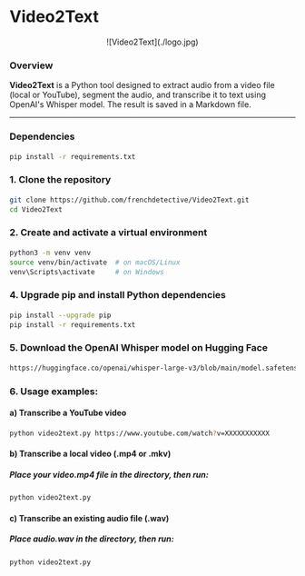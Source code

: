 # Video2Text
<p align="center">
![Video2Text](./logo.jpg)
</p>

### Overview

**Video2Text** is a Python tool designed to extract audio from a video file (local or YouTube), segment the audio, and transcribe it to text using OpenAI's Whisper model. The result is saved in a Markdown file.

---

### Dependencies

```bash
pip install -r requirements.txt
```

### 1. Clone the repository
```bash
git clone https://github.com/frenchdetective/Video2Text.git
cd Video2Text
```
### 2. Create and activate a virtual environment
```bash
python3 -m venv venv
source venv/bin/activate  # on macOS/Linux
venv\Scripts\activate     # on Windows
```
### 4. Upgrade pip and install Python dependencies
```bash
pip install --upgrade pip
pip install -r requirements.txt
```

### 5. Download the OpenAI Whisper model on Hugging Face

```bash
https://huggingface.co/openai/whisper-large-v3/blob/main/model.safetensors
```

### 6. Usage examples:
####    a) Transcribe a YouTube video
```bash
python video2text.py https://www.youtube.com/watch?v=XXXXXXXXXXX
```
####    b) Transcribe a local video (.mp4 or .mkv)
#####       Place your video.mp4 file in the directory, then run:
```bash
python video2text.py
```
####    c) Transcribe an existing audio file (.wav)
#####       Place audio.wav in the directory, then run:
```bash
python video2text.py
```
